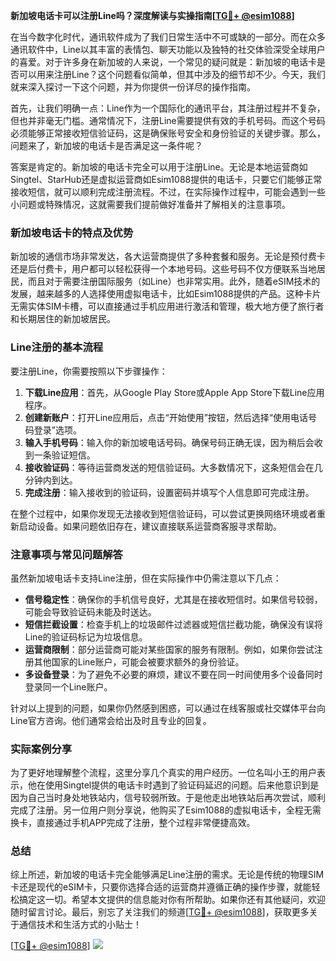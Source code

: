 **新加坡电话卡可以注册Line吗？深度解读与实操指南[[TG💪+ @esim1088](https://t.me/s/esim1088)]**

在当今数字化时代，通讯软件成为了我们日常生活中不可或缺的一部分。而在众多通讯软件中，Line以其丰富的表情包、聊天功能以及独特的社交体验深受全球用户的喜爱。对于许多身在新加坡的人来说，一个常见的疑问就是：新加坡的电话卡是否可以用来注册Line？这个问题看似简单，但其中涉及的细节却不少。今天，我们就来深入探讨一下这个问题，并为你提供一份详尽的操作指南。

首先，让我们明确一点：Line作为一个国际化的通讯平台，其注册过程并不复杂，但也并非毫无门槛。通常情况下，注册Line需要提供有效的手机号码。而这个号码必须能够正常接收短信验证码，这是确保账号安全和身份验证的关键步骤。那么，问题来了，新加坡的电话卡是否满足这一条件呢？

答案是肯定的。新加坡的电话卡完全可以用于注册Line。无论是本地运营商如Singtel、StarHub还是虚拟运营商如Esim1088提供的电话卡，只要它们能够正常接收短信，就可以顺利完成注册流程。不过，在实际操作过程中，可能会遇到一些小问题或特殊情况，这就需要我们提前做好准备并了解相关的注意事项。

### 新加坡电话卡的特点及优势

新加坡的通信市场非常发达，各大运营商提供了多种套餐和服务。无论是预付费卡还是后付费卡，用户都可以轻松获得一个本地号码。这些号码不仅方便联系当地居民，而且对于需要注册国际服务（如Line）也非常实用。此外，随着eSIM技术的发展，越来越多的人选择使用虚拟电话卡，比如Esim1088提供的产品。这种卡片无需实体SIM卡槽，可以直接通过手机应用进行激活和管理，极大地方便了旅行者和长期居住的新加坡居民。

### Line注册的基本流程

要注册Line，你需要按照以下步骤操作：

1. **下载Line应用**：首先，从Google Play Store或Apple App Store下载Line应用程序。
2. **创建新账户**：打开Line应用后，点击“开始使用”按钮，然后选择“使用电话号码登录”选项。
3. **输入手机号码**：输入你的新加坡电话号码。确保号码正确无误，因为稍后会收到一条验证短信。
4. **接收验证码**：等待运营商发送的短信验证码。大多数情况下，这条短信会在几分钟内到达。
5. **完成注册**：输入接收到的验证码，设置密码并填写个人信息即可完成注册。

在整个过程中，如果你发现无法接收到短信验证码，可以尝试更换网络环境或者重新启动设备。如果问题依旧存在，建议直接联系运营商客服寻求帮助。

### 注意事项与常见问题解答

虽然新加坡电话卡支持Line注册，但在实际操作中仍需注意以下几点：

- **信号稳定性**：确保你的手机信号良好，尤其是在接收短信时。如果信号较弱，可能会导致验证码未能及时送达。
- **短信拦截设置**：检查手机上的垃圾邮件过滤器或短信拦截功能，确保没有误将Line的验证码标记为垃圾信息。
- **运营商限制**：部分运营商可能对某些国家的服务有限制。例如，如果你尝试注册其他国家的Line账户，可能会被要求额外的身份验证。
- **多设备登录**：为了避免不必要的麻烦，建议不要在同一时间使用多个设备同时登录同一个Line账户。

针对以上提到的问题，如果你仍然感到困惑，可以通过在线客服或社交媒体平台向Line官方咨询。他们通常会给出及时且专业的回复。

### 实际案例分享

为了更好地理解整个流程，这里分享几个真实的用户经历。一位名叫小王的用户表示，他在使用Singtel提供的电话卡时遇到了验证码延迟的问题。后来他意识到是因为自己当时身处地铁站内，信号较弱所致。于是他走出地铁站后再次尝试，顺利完成了注册。另一位用户则分享说，他购买了Esim1088的虚拟电话卡，全程无需换卡，直接通过手机APP完成了注册，整个过程非常便捷高效。

### 总结

综上所述，新加坡的电话卡完全能够满足Line注册的需求。无论是传统的物理SIM卡还是现代的eSIM卡，只要你选择合适的运营商并遵循正确的操作步骤，就能轻松搞定这一切。希望本文提供的信息能对你有所帮助。如果你还有其他疑问，欢迎随时留言讨论。最后，别忘了关注我们的频道[[TG💪+ @esim1088](https://t.me/s/esim1088)]，获取更多关于通信技术和生活方式的小贴士！

[[TG💪+ @esim1088](https://t.me/s/esim1088)] ![](https://i.postimg.cc/4NQfJmqS/Snipaste-2025-05-13-00-14-12.png)